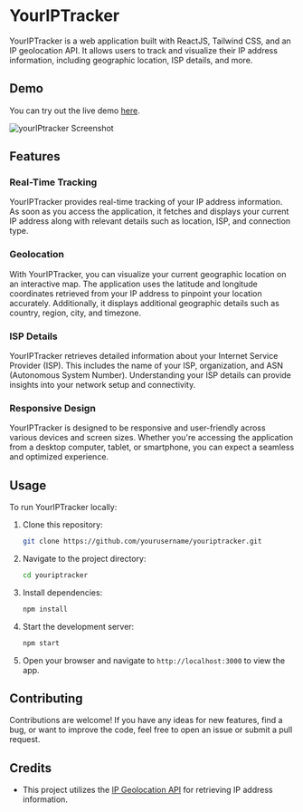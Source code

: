 # YourIPTracker

YourIPTracker is a web application built with ReactJS, Tailwind CSS, and an IP geolocation API. It allows users to track and visualize their IP address information, including geographic location, ISP details, and more.

## Demo

You can try out the live demo [here](https://youriptracker.netlify.app/).

![yourIPtracker Screenshot](https://github.com/ghsharma/yourIPtracker/assets/95496933/1f613414-eede-4579-9d91-a4a466b1563e)

## Features

### Real-Time Tracking

YourIPTracker provides real-time tracking of your IP address information. As soon as you access the application, it fetches and displays your current IP address along with relevant details such as location, ISP, and connection type.

### Geolocation

With YourIPTracker, you can visualize your current geographic location on an interactive map. The application uses the latitude and longitude coordinates retrieved from your IP address to pinpoint your location accurately. Additionally, it displays additional geographic details such as country, region, city, and timezone.

### ISP Details

YourIPTracker retrieves detailed information about your Internet Service Provider (ISP). This includes the name of your ISP, organization, and ASN (Autonomous System Number). Understanding your ISP details can provide insights into your network setup and connectivity.

### Responsive Design

YourIPTracker is designed to be responsive and user-friendly across various devices and screen sizes. Whether you're accessing the application from a desktop computer, tablet, or smartphone, you can expect a seamless and optimized experience.

## Usage

To run YourIPTracker locally:

1. Clone this repository:

   ```bash
   git clone https://github.com/yourusername/youriptracker.git
   ```

2. Navigate to the project directory:

   ```bash
   cd youriptracker
   ```

3. Install dependencies:

   ```bash
   npm install
   ```

4. Start the development server:

   ```bash
   npm start
   ```

5. Open your browser and navigate to `http://localhost:3000` to view the app.

## Contributing

Contributions are welcome! If you have any ideas for new features, find a bug, or want to improve the code, feel free to open an issue or submit a pull request.

## Credits

- This project utilizes the [IP Geolocation API](https://example.com/ip-geolocation-api) for retrieving IP address information.
